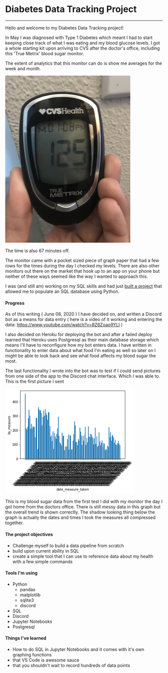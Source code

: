 # Diabetes Data Tracking Project
---------------------------------------------------


Hello and welcome to my Diabetes Data Tracking project!

In May I was diagnosed with Type 1 Diabetes which meant I had to start keeping close track of what I was eating and my blood glucose levels. I got a whole starting kit upon arriving to CVS after the doctor's office, including this 'True Metrix' blood sugar monitor.

The extent of analytics that this monitor can do is show me averages for the week and month.

<img src="bs_monitor.jpg" width="400">

The time is also 67 minutes off.

The monitor came with a pocket sized piece of graph paper that had a few rows for the times during the day I checked my levels. There are also other monitors out there on the market that hook up to an app on your phone but neither of these ways seemed like the way I wanted to approach this. 

I was (and still am) working on my SQL skills and had just [built a project](https://github.com/mctopherganesh/emotions_tracking) that allowed me to populate an SQL database using Python.

#### Progress

As of this writing ( June 08, 2020 ) I have decided on, and written a Discord bot as a means for data entry ( here is a video of it working and entering the data: https://www.youtube.com/watch?v=8Z6Zoao9YLI ) 

I also decided on Heroku for deploying the bot and after a failed deploy learned that Heroku uses Postgresql as their main database storage which means I'll have to reconfigure how my bot enters data. I have written in functionality to enter data about what food I'm eating as well so later on I might be able to look back and see what food affects my blood sugar the most.

The last functionality I wrote into the bot was to test if I could send pictures from one side of the app to the Discord chat interface. Which I was able to. This is the first picture I sent

![bs_graph](bar_test.png)

This is my blood sugar data from the first test I did with my monitor the day I got home from the doctors office. There is still messy data in this graph but the overall trend is shown correctly. The shadow looking thing below the graph is actually the dates and times I took the measures all compressed together.

#### The project objectives 

- Challenge myself to build a data pipeline from scratch
- build upon current ability in SQL
- create a simple tool that I can use to reference data about my health with a few simple commands 

#### Tools I'm using

- Python 
	+ pandas
	+ matplotlib
	+ sqlite3
	+ discord
- SQL
- Discord
- Jupyter Notebooks
- Postgresql

#### Things I've learned
 
- How to do SQL in Jupyter Notebooks and it comes with it's own graphing functions
- that VS Code is awesome sauce
- that you shouldn't wait to record hundreds of data points

